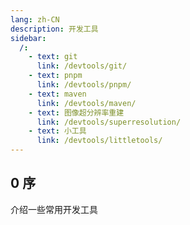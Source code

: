 ```yaml
---
lang: zh-CN
description: 开发工具
sidebar:
  /:
    - text: git
      link: /devtools/git/
    - text: pnpm
      link: /devtools/pnpm/
    - text: maven
      link: /devtools/maven/
    - text: 图像超分辨率重建
      link: /devtools/superresolution/
    - text: 小工具
      link: /devtools/littletools/
---
```


## 0 序

介绍一些常用开发工具
